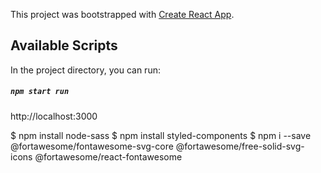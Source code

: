 This project was bootstrapped with [Create React App](https://github.com/facebook/create-react-app).

## Available Scripts

In the project directory, you can run:

##### `npm start run`

http://localhost:3000

$ npm install node-sass
$ npm install styled-components
\$ npm i --save @fortawesome/fontawesome-svg-core @fortawesome/free-solid-svg-icons @fortawesome/react-fontawesome
